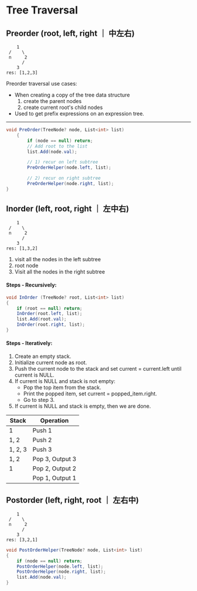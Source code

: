 # Tree Traversal
## Preorder (root, left, right ｜ 中左右)
        1              
     /    \                      
     n     2                    
          /                  
        3
    res: [1,2,3]

Preorder traversal use cases:
- When creating a copy of the tree data structure
  1. create the parent nodes
  2. create current root's child nodes
- Used to get prefix expressions on an expression tree.
---

```c#
void PreOrder(TreeNode? node, List<int> list)
    {
        if (node == null) return;
        // Add root to the list
        list.Add(node.val);

        // 1) recur on left subtree
        PreOrderHelper(node.left, list);

        // 2) recur on right subtree
        PreOrderHelper(node.right, list);
}
```

## Inorder (left, root, right ｜ 左中右)
        1              
     /    \                      
     n     2                    
          /                  
        3                         
    res: [1,3,2]

1. visit all the nodes in the left subtree
2. root node
3. Visit all the nodes in the right subtree

#### Steps - Recursively:
```c#
void InOrder (TreeNode? root, List<int> list)
{
    if (root == null) return;
    InOrder(root.left, list);
    list.Add(root.val);
    InOrder(root.right, list);
}
```

#### Steps - Iteratively:
1. Create an empty stack.
2. Initialize current node as root.
3. Push the current node to the stack and set current = current.left until current is NULL.
4. If current is NULL and stack is not empty:
   - Pop the top item from the stack. 
   - Print the popped item, set current = popped_item.right. 
   - Go to step 3.
5. If current is NULL and stack is empty, then we are done.

| Stack   | Operation       |
|---------|-----------------|
| 1       | Push 1          |
| 1, 2    | Push 2          |
| 1, 2, 3 | Push 3          |
| 1, 2    | Pop 3, Output 3 |
| 1       | Pop 2, Output 2 |
|         | Pop 1, Output 1 |

## Postorder (left, right, root ｜ 左右中)
        1              
     /    \                      
     n     2                    
          /                  
        3                         
    res: [3,2,1]

```c#
void PostOrderHelper(TreeNode? node, List<int> list)
{
    if (node == null) return;
    PostOrderHelper(node.left, list);
    PostOrderHelper(node.right, list);
    list.Add(node.val);
}
```